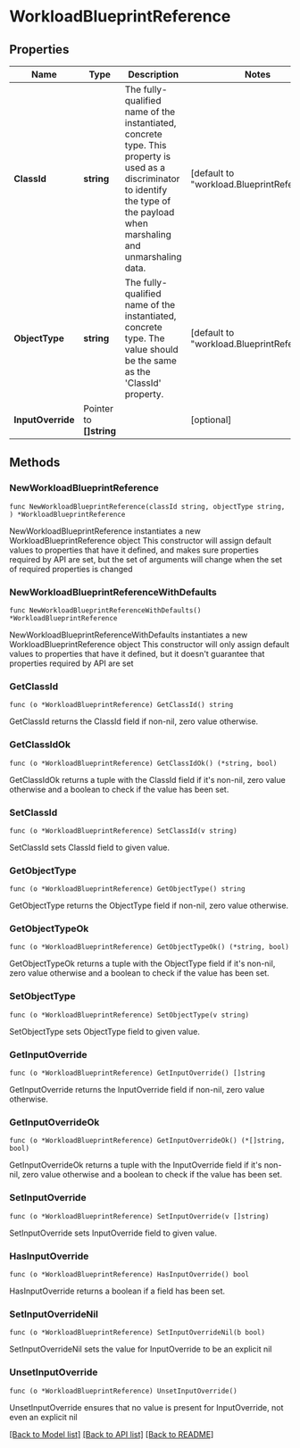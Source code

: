 # WorkloadBlueprintReference

## Properties

Name | Type | Description | Notes
------------ | ------------- | ------------- | -------------
**ClassId** | **string** | The fully-qualified name of the instantiated, concrete type. This property is used as a discriminator to identify the type of the payload when marshaling and unmarshaling data. | [default to "workload.BlueprintReference"]
**ObjectType** | **string** | The fully-qualified name of the instantiated, concrete type. The value should be the same as the &#39;ClassId&#39; property. | [default to "workload.BlueprintReference"]
**InputOverride** | Pointer to **[]string** |  | [optional] 

## Methods

### NewWorkloadBlueprintReference

`func NewWorkloadBlueprintReference(classId string, objectType string, ) *WorkloadBlueprintReference`

NewWorkloadBlueprintReference instantiates a new WorkloadBlueprintReference object
This constructor will assign default values to properties that have it defined,
and makes sure properties required by API are set, but the set of arguments
will change when the set of required properties is changed

### NewWorkloadBlueprintReferenceWithDefaults

`func NewWorkloadBlueprintReferenceWithDefaults() *WorkloadBlueprintReference`

NewWorkloadBlueprintReferenceWithDefaults instantiates a new WorkloadBlueprintReference object
This constructor will only assign default values to properties that have it defined,
but it doesn't guarantee that properties required by API are set

### GetClassId

`func (o *WorkloadBlueprintReference) GetClassId() string`

GetClassId returns the ClassId field if non-nil, zero value otherwise.

### GetClassIdOk

`func (o *WorkloadBlueprintReference) GetClassIdOk() (*string, bool)`

GetClassIdOk returns a tuple with the ClassId field if it's non-nil, zero value otherwise
and a boolean to check if the value has been set.

### SetClassId

`func (o *WorkloadBlueprintReference) SetClassId(v string)`

SetClassId sets ClassId field to given value.


### GetObjectType

`func (o *WorkloadBlueprintReference) GetObjectType() string`

GetObjectType returns the ObjectType field if non-nil, zero value otherwise.

### GetObjectTypeOk

`func (o *WorkloadBlueprintReference) GetObjectTypeOk() (*string, bool)`

GetObjectTypeOk returns a tuple with the ObjectType field if it's non-nil, zero value otherwise
and a boolean to check if the value has been set.

### SetObjectType

`func (o *WorkloadBlueprintReference) SetObjectType(v string)`

SetObjectType sets ObjectType field to given value.


### GetInputOverride

`func (o *WorkloadBlueprintReference) GetInputOverride() []string`

GetInputOverride returns the InputOverride field if non-nil, zero value otherwise.

### GetInputOverrideOk

`func (o *WorkloadBlueprintReference) GetInputOverrideOk() (*[]string, bool)`

GetInputOverrideOk returns a tuple with the InputOverride field if it's non-nil, zero value otherwise
and a boolean to check if the value has been set.

### SetInputOverride

`func (o *WorkloadBlueprintReference) SetInputOverride(v []string)`

SetInputOverride sets InputOverride field to given value.

### HasInputOverride

`func (o *WorkloadBlueprintReference) HasInputOverride() bool`

HasInputOverride returns a boolean if a field has been set.

### SetInputOverrideNil

`func (o *WorkloadBlueprintReference) SetInputOverrideNil(b bool)`

 SetInputOverrideNil sets the value for InputOverride to be an explicit nil

### UnsetInputOverride
`func (o *WorkloadBlueprintReference) UnsetInputOverride()`

UnsetInputOverride ensures that no value is present for InputOverride, not even an explicit nil

[[Back to Model list]](../README.md#documentation-for-models) [[Back to API list]](../README.md#documentation-for-api-endpoints) [[Back to README]](../README.md)


